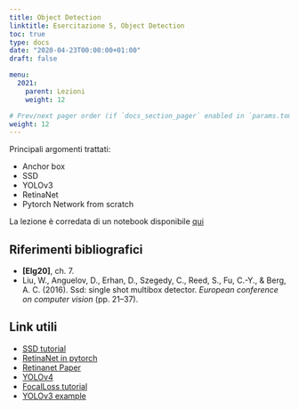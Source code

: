 ```yaml
---
title: Object Detection
linktitle: Esercitazione 5, Object Detection
toc: true
type: docs
date: "2020-04-23T00:00:00+01:00"
draft: false

menu:
  2021:
    parent: Lezioni
    weight: 12

# Prev/next pager order (if `docs_section_pager` enabled in `params.toml`)
weight: 12
---
```




Principali argomenti trattati:

- Anchor box
- SSD
- YOLOv3
- RetinaNet
- Pytorch Network from scratch

La lezione è corredata di un notebook disponibile [qui](https://github.com/gmanco/cv_notebooks/blob/master/labs_lecture/lab06)



## Riferimenti bibliografici

- **[Elg20]**, ch. 7.
- Liu, W., Anguelov, D., Erhan, D., Szegedy, C., Reed, S., Fu, C.-Y.,  & Berg, A. C. (2016). Ssd: single shot multibox detector. *European conference on computer vision* (pp. 21–37).

## Link utili

- [SSD tutorial](https://github.com/sgrvinod/a-PyTorch-Tutorial-to-Object-Detection)
- [RetinaNet in pytorch](https://github.com/andreaazzini/retinanet.pytorch)
- [Retinanet Paper](https://arxiv.org/abs/1708.02002)
- [YOLOv4](https://arxiv.org/abs/2004.10934)
- [FocalLoss tutorial](https://towardsdatascience.com/retinanet-how-focal-loss-fixes-single-shot-detection-cb320e3bb0de)
- [YOLOv3 example](https://blog.paperspace.com/how-to-implement-a-yolo-object-detector-in-pytorch/)

